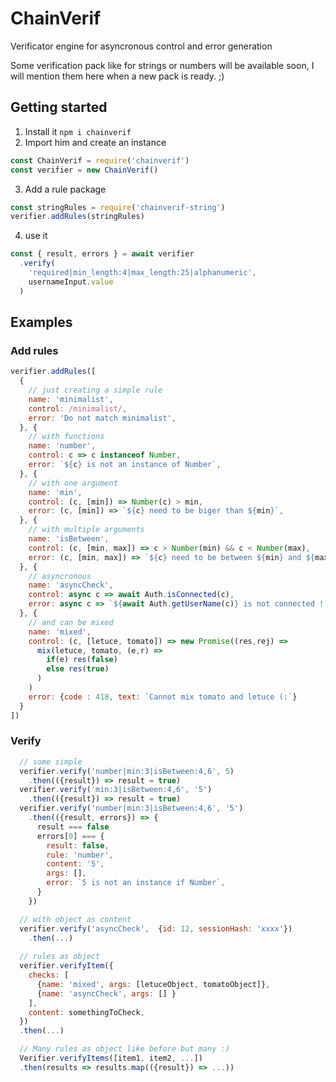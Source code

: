 # ChainVerif

Verificator engine for asyncronous control and error generation

Some verification pack like for strings or numbers will be available soon, I will mention them here when a new pack is ready. ;)

## Getting started

1. Install it `npm i chainverif`
2. Import him and create an instance
```js
const ChainVerif = require('chainverif')
const verifier = new ChainVerif()
```
3. Add a rule package
```js
const stringRules = require('chainverif-string')
verifier.addRules(stringRules)
```
4. use it
```js
const { result, errors } = await verifier
  .verify(
    'required|min_length:4|max_length:25|alphanumeric',
    usernameInput.value
  )
```

## Examples

### Add rules

```js
verifier.addRules([
  {
    // just creating a simple rule
    name: 'minimalist',
    control: /minimalist/,
    error: 'Do not match minimalist',
  }, {
    // with functions
    name: 'number',
    control: c => c instanceof Number,
    error: `${c} is not an instance of Number`,
  }, {
    // with one argument
    name: 'min',
    control: (c, [min]) => Number(c) > min,
    error: (c, [min]) => `${c} need to be biger than ${min}`,
  }, {
    // with multiple arguments
    name: 'isBetween',
    control: (c, [min, max]) => c > Number(min) && c < Number(max),
    error: (c, [min, max]) => `${c} need to be between ${min} and ${max}`
  }, {
    // asyncronous
    name: 'asyncCheck',
    control: async c => await Auth.isConnected(c),
    error: async c => `${await Auth.getUserName(c)} is not connected !`,
  }, {
    // and can be mixed
    name: 'mixed',
    control: (c, [letuce, tomato]) => new Promise((res,rej) =>
      mix(letuce, tomato, (e,r) =>
        if(e) res(false)
        else res(true)
      )
    )
    error: {code : 418, text: `Cannot mix tomato and letuce (:`}
  }
])
```

### Verify
```js
  // some simple
  verifier.verify('number|min:3|isBetween:4,6', 5)
    .then(({result}) => result = true)
  verifier.verify('min:3|isBetween:4,6', '5')
    .then(({result}) => result = true)
  verifier.verify('number|min:3|isBetween:4,6', '5')
    .then(({result, errors}) => {
      result === false
      errors[0] === {
        result: false,
        rule: 'number',
        content: '5',
        args: [],
        error: `5 is not an instance if Number`,
      }
    })

  // with object as content
  verifier.verify('asyncCheck',  {id: 12, sessionHash: 'xxxx'})
    .then(...)
  
  // rules as object
  verifier.verifyItem({
    checks: [
      {name: 'mixed', args: [letuceObject, tomatoObject]},
      {name: 'asyncCheck', args: [] }
    ],
    content: somethingToCheck,
  })
  .then(...)

  // Many rules as object like before but many :)
  Verifier.verifyItems([item1, item2, ...])
  .then(results => results.map(({result}) => ...))

```
